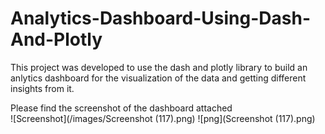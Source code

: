 # Analytics-Dashboard-Using-Dash-And-Plotly
This project was developed to use the dash and plotly library to build an anlytics dashboard for the visualization of the data and getting different insights from it.

Please find the screenshot of the dashboard attached
<br/>
![Screenshot](/images/Screenshot (117).png)
![png](Screenshot (117).png)
